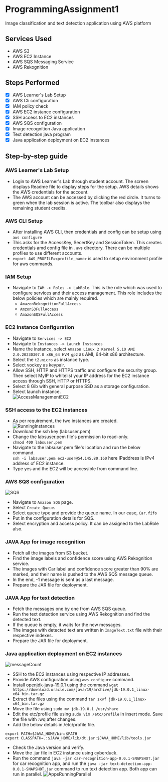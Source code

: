 # ProgrammingAssignment1
Image classification and text detection application using AWS platform

## Services Used
* AWS S3
* AWS EC2 Instance
* AWS SQS Messaging Service 
* AWS Rekognition


## Steps Performed
- [x] AWS Learner's Lab Setup
- [x] AWS Cli configuration
- [x] IAM policy check
- [x] AWS EC2 instance configuration
- [x] SSH access to EC2 instances
- [x] AWS SQS configuration
- [x] Image recognition Java application
- [x] Text detection java program
- [x] Java application deployment on EC2 instances

## Step-by-step guide
### AWS Learner's Lab Setup 
* Login to AWS Learner's Lab through student account. The screen displays Readme file to display steps for the setup. AWS details shows the AWS credentials for the account.
* The AWS account can be accessed by clicking the red circle. It turns to green when the lab session is active. The toolbar also displays the remaining student credits.

### AWS CLI Setup
* After installing AWS CLI, then credentials and config can be setup using <br />
```aws configure``` <br />
* This asks for the AccessKey, SecertKey and SessionToken. This creates credentials amd config file in ```.aws``` directory. There can be multiple profiles to use different accounts.
* ```export AWS_PROFILE=<profile_name>``` is used to setup environment profile for aws commands.

### IAM Setup
* Navigate to ```IAM -> Roles -> LabRole```. This is the role which was used to configure services
 and their access management. This role includes the below policies which are mainly required. 
    * ```AmazonRekognitionFullAccess```
    * ```AmzonS3FullAccess``` 
    * ```AmazonSQSFullAccess```

### EC2 Instance Configuration
* Navigate to ```Services -> EC2```
* Navigate to ```Instances -> Launch Instances```
* Name the instance, select ```Amazon Linux 2 Kernel 5.10 AMI 2.0.20230307.0 x86_64 HVM gp2```
  as AMI, 64-bit x86 architecture.
* Select the ```t2.micro``` as instance type.
* Select vockey as keypair.
* Allow SSH, HTTP and HTTPS traffic and configure the security group. Then select MyIP to whitelist your IP address for the
 EC2 instance access through SSH, HTTP or HTTPS.
* Select 8 Gib with general purpose SSD as a storage configuration.
* Select launch instance.
<br /> ![AccessManagementEC2]()

### SSH access to the EC2 instances
* As per requirement, the two instances are created.
<br /> ![RunningInstances]()
* Download the ssh key (labsuser.pem)
* Change the labsuser.pem file's permission to read-only. <br />
```chmod 400 labsuser.pem```
* Navigate to the labsuser.pem file's location and run the below command. <br />
```ssh -i labsuser.pem ec2-user@54.145.80.160``` here IPaddress is IPv4 address of EC2 instance.
* Type yes and the EC2 will be accessible from command line.

### AWS SQS configuration
![SQS]() <br />
* Navigate to ```Amazon SQS``` page.
* Select ```Create Queue```.
* Select queue type and provide the queue name. In our case, ```Car.fifo```
* Put in the configuration details for SQS.
* Select encryption and access policy. It can be assigned to the LabRole also.

### JAVA App for image recognition
* Fetch all the images from S3 bucket.
* Find the image labels and confidence score using AWS Rekognition service.
* The images with Car label and confidence score greater than 90% are marked, and their name is pushed to the AWS
 SQS message queue.
* In the end, -1 message is sent as a last message.
* Prepare the JAR file for deployment.

### JAVA App for text detection
* Fetch the messages one by one from AWS SQS queue.
* Run the text detection service using AWS Rekognition and find the detected text.
* If the queue is empty, it waits for the new messages.
* The images with detected text are written in ```ImageText.txt``` file with their respective indexes.
* Prepare the JAR file for deployment.


### Java application deployment on EC2 instances
![messageCount]()
* SSH to the EC2 instances using respective IP addresses.
* Provide AWS configuration using ```aws configure``` command.
* Install openjdk-java-19.0.1 using the command ```wget https://download.oracle.com/java/19/archive/jdk-19.0.1_linux-x64_bin.tar.gz```
* Extract the files using the command ```tar zxvf jdk-19.0.1_linux-x64_bin.tar.gz``` 
* Move the file using ```sudo mv jdk-19.0.1 /usr/share```
* Edit the etc/profile file using ```sudo vim /etc/profile``` in insert mode. Save the file with :wq after changes.
* Add the below details in /etc/profile file.
```export JAVA_HOME=/usr/share/jdk-19.0.1
export PATH=$JAVA_HOME/bin:$PATH
export CLASSPATH=.:$JAVA_HOME/lib/dt.jar:$JAVA_HOME/lib/tools.jar
```
* Check the Java version and verify.
* Move the .jar file in EC2 instance using cyberduck.
* Run the command ```java -jar car-recognition-app-0.0.1-SNAPSHOT.jar``` for car recognition app, and run the ```java -jar text-detection-app-0.0.1-SNAPSHOT.jar```
 command to run text detection app. Both app can run in parallel.
![AppsRunningParallel]()


